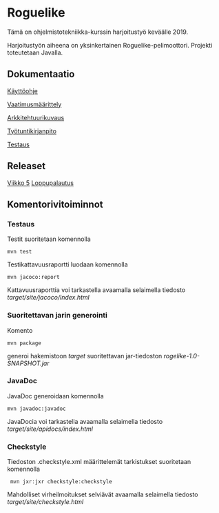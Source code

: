 ﻿# Roguelike

Tämä on ohjelmistotekniikka-kurssin harjoitustyö keväälle 2019.

Harjoitustyön aiheena on yksinkertainen Roguelike-pelimoottori. Projekti toteutetaan Javalla.

## Dokumentaatio

[Käyttöohje](https://github.com/toukkeli/ot-harjoitustyo/blob/master/dokumentaatio/kayttoohje.md)

[Vaatimusmäärittely](https://github.com/toukkeli/ot-harjoitustyo/blob/master/dokumentaatio/vaatimusmaarittely.md)

[Arkkitehtuurikuvaus](https://github.com/toukkeli/ot-harjoitustyo/blob/master/dokumentaatio/arkkitehtuuri.md)

[Työtuntikirjanpito](https://github.com/toukkeli/ot-harjoitustyo/blob/master/dokumentaatio/tuntikirjanpito.md)

[Testaus](https://github.com/toukkeli/ot-harjoitustyo/blob/master/dokumentaatio/testaus.md)

## Releaset

[Viikko 5](https://github.com/toukkeli/ot-harjoitustyo/releases/tag/viikko5)
[Loppupalautus](https://github.com/toukkeli/ot-harjoitustyo/releases/tag/loppupalautus)


## Komentorivitoiminnot

### Testaus

Testit suoritetaan komennolla

```
mvn test
```

Testikattavuusraportti luodaan komennolla

```
mvn jacoco:report
```

Kattavuusraporttia voi tarkastella avaamalla selaimella tiedosto _target/site/jacoco/index.html_


### Suoritettavan jarin generointi

Komento

```
mvn package
```

generoi hakemistoon _target_ suoritettavan jar-tiedoston _rogelike-1.0-SNAPSHOT.jar_

### JavaDoc

JavaDoc generoidaan komennolla

```
mvn javadoc:javadoc
```

JavaDocia voi tarkastella avaamalla selaimella tiedosto _target/site/apidocs/index.html_

### Checkstyle

Tiedoston .checkstyle.xml määrittelemät tarkistukset suoritetaan komennolla

```
 mvn jxr:jxr checkstyle:checkstyle
```

Mahdolliset virheilmoitukset selviävät avaamalla selaimella tiedosto _target/site/checkstyle.html_

